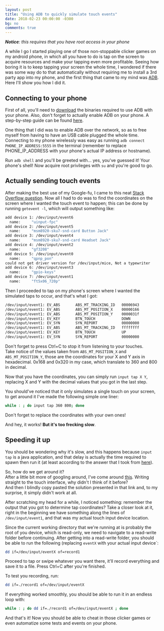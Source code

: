 ```yaml
---
layout: post
title: "Using ADB to quickly simulate touch events"
date: 2018-02-23 00:00:00 -0300
bg: no
comments: true
---
```

*__Notice__: this requires that you have root access in your phone*


A while I go I started playing one of those non-stoppable clicker games on my android phone, in which all you have to do is tap on the screen to acquire resources and make your tapping even more profitable. Seeing how boring it is to keep tapping your screen the whole time, I wondered if there was some way do to that automatically without requiring me to install a 3rd party app into my phone, and the first thing that came to my mind was [ADB](https://developer.android.com/studio/command-line/adb.html). Here I'll show you how I did it.

## Connecting to your phone

First of all, you'll need to [download](https://developer.android.com/studio/releases/platform-tools.html) the binaries required to use ADB with your phone. Also, don't forget to actually enable ADB on your phone. A step-by-step guide can be found [here](https://www.howtogeek.com/125769/how-to-install-and-use-abd-the-android-debug-bridge-utility/).

One thing that I did was to enable ADB over the network, so as to free myself from having to have an USB cable plugged the whole time. Connecting to my phone wirelessly was easy as running `adb connect PHONE_IP_ADDRESS:5555` in the terminal (remember to replace PHONE_IP_ADDRESS with your phone's actual IP address or hostname).

Run `adb shell` and you'll be greeted with... yes, you've guessed it! Your phone's shell! Now acquire root privileges with `su` and you're good to go.

## Actually sending touch events

After making the best use of my Google-fu, I came to this neat [Stack Overflow question](https://stackoverflow.com/questions/3437686/how-to-use-adb-to-send-touch-events-to-device-using-sendevent-command). Now all I had to do was to find the coordinates on the screen where I wanted the touch event to happen; this can be done by running `getevent -l`, which will output something like:

```bash
add device 1: /dev/input/event6
  name:     "uinput-fpc"
add device 2: /dev/input/event5
  name:     "msm8920-sku7-snd-card Button Jack"
add device 3: /dev/input/event4
  name:     "msm8920-sku7-snd-card Headset Jack"
add device 4: /dev/input/event2
  name:     "gf3208"
add device 5: /dev/input/event0
  name:     "qpnp_pon"
could not get driver version for /dev/input/mice, Not a typewriter
add device 6: /dev/input/event3
  name:     "gpio-keys"
add device 7: /dev/input/event1
  name:     "ft5x06_720p"
```

Then I proceeded to tap on my phone's screen where I wanted the simulated taps to occur, and that's what I got:

```bash
/dev/input/event1: EV_ABS       ABS_MT_TRACKING_ID   00006943            
/dev/input/event1: EV_ABS       ABS_MT_POSITION_X    00000166            
/dev/input/event1: EV_ABS       ABS_MT_POSITION_Y    0000031f            
/dev/input/event1: EV_KEY       BTN_TOUCH            DOWN                
/dev/input/event1: EV_SYN       SYN_REPORT           00000000            
/dev/input/event1: EV_ABS       ABS_MT_TRACKING_ID   ffffffff            
/dev/input/event1: EV_KEY       BTN_TOUCH            UP                  
/dev/input/event1: EV_SYN       SYN_REPORT           00000000  
```

Don't forget to press Ctrl+C to stop it from listening to your touches.  
Take notice of the values taken from `ABS_MT_POSITION_X` and `ABS_MT_POSITION_Y`, those are the coordinates for your X and Y axis in hexadecimal. 0x168 and 0x320 in my case, which translate to 360 and 800 in decimal.

Now that you have the coordinates, you can simply run `input tap X Y`, replacing X and Y with the decimal values that you got in the last step. 

You should've noticed that it only simulates a single touch on your screen, to get around it I've made the following simple one liner:

```bash
while : ; do input tap 360 800; done
```

Don't forget to replace the coordinates with your own ones!

And hey, it works! __But it's too frecking slow__.

## Speeding it up

You should be wondering why it's slow, and this happens because `input tap` is a java application, and that delay is actually the time required to spawn then run it (at least according to the answer that I took from [here](https://stackoverflow.com/questions/34443112/faster-android-input-tap-command)).

So, how do we get around it?  
After a little bit more of googling around, I've come around [this](https://stackoverflow.com/a/12884604/4542015). Writing straight to the touch interface, why didn't I think of it before?  
And then I  blindly copy pasted the solution presented in that link and, to my surprise, it simply didn't work at all.

After scratching my head for a while, I noticed something: remember the output that you got to determine tap coordinates? Take a closer look at it, right in the beginning we have something along the lines of `/dev/input/event1`, and that was my actual touch input device location.

Since the current working directory that we're running at is probably the root of you device, which is read-only, we need to navigate to a read-write folder before continuing.
After getting into a read-write folder, you should be able to run the following (replacing `eventX` with your actual input device`:

```bash
dd if=/dev/input/eventX of=record1
```

Proceed to tap or swipe whatever you want there, it'll record everything and save it to a file. Press Ctrl+C after you're finished.

To test you recording, run:

```bash
dd if=./record1 of=/dev/input/eventX
```

If everything worked smoothly, you should be able to run it in an endless loop with:

```bash
while : ; do dd if=./record1 of=/dev/input/eventX ; done  
```

And that's it! Now you should be able to cheat in those clicker games or even automatize some tests and events on your phone.